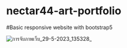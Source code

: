 ﻿# nectar44-art-portfolio
 
 #Basic responsive website with bootstrap5
 
![การจับภาพเว็บ_29-5-2023_135328_](https://github.com/p1u3m/nectar44-art-portfolio/assets/10558448/e5c35e6a-9ac1-4804-aa14-85be5cd85a15)
